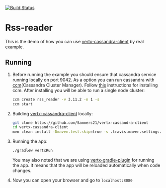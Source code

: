 [![Build Status](https://travis-ci.org/Sammers21/rss-reader.svg?branch=master)](https://travis-ci.org/Sammers21/rss-reader)

# Rss-reader

This is the demo of how you can use [vertx-cassandra-client](https://github.com/Sammers21/vertx-cassandra-client) by real example.


## Running

1. Before running the example you should ensure that cassandra service running locally on port 9042.
As a option you can run cassandra with [ccm](https://github.com/riptano/ccm#installation)(Cassandra Cluster Manager).
Follow [this](https://github.com/riptano/ccm#installation) instructions for installing ccm.
After installing you will be able to run a single node cluster:
    ```bash
    ccm create rss_reader -v 3.11.2 -n 1 -s
    ccm start
    ```

2. Building [vertx-cassandra-client](https://github.com/Sammers21/vertx-cassandra-client) locally:
    ```bash
    git clone https://github.com/Sammers21/vertx-cassandra-client
    cd vertx-cassandra-client
    mvn clean install -Dmaven.test.skip=true -s .travis.maven.settings.xml 
    ```
3. Running the app:
    ```bash
    ./gradlew vertxRun
    ```
    You may also noted that we are using [vertx-gradle-plugin](https://github.com/jponge/vertx-gradle-plugin) for running the app.
    It means that the app will be reloaded automatically when code changes.
4. Now you can open your browser and go to `localhost:8080`

